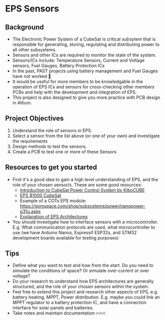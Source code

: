 # EPS Sensors

## Background
- The Electronic Power System of a CubeSat is critical subsytem that is responsible for generating, storing, regulating and
distributing power to all other subsystems.
- Sensors and other ICs are required to monitor the state of the system.
- Sensors/ICs include: Temperature Sensors, Current and Voltage sensors, Fuel Gauges, Battery Protection ICs
- In the past, PAST projects using battery management and Fuel Gauges have not worked 🥲
- It would be useful for more members to be knowledgable in the operation of EPS ICs and sensors for cross-checking other members PCBs and help with the development and integration of EPS.
- This project is also designed to give you more practice with PCB design in Altium.

## Project Objectives
1. Understand the role of sensors in EPS.
2. Select a sensor from the list above (or one of your own) and investigate the requirements
3. Design methods to test the sensors.
4. Create a PCB to test one or more of these Sensors

## Resources to get you started
- First it's a good idea to gain a high level understanding of EPS, and the role of your chosen sensor/s.
These are some good resources:
  - [Introduction to CubeSat Power Control System by KiboCUBE](https://www.unoosa.org/documents/pdf/psa/access2space4all/KiboCUBE/AcademySeason2/On-demand_Pre-recorded_Lectures/KiboCUBE_Academy_2021_OPL08.pdf)
  - [EPS $1000 CubeSat](https://www.youtube.com/watch?v=G9YJTCb8phU&list=PLW7PVoULStKCJPlciXTRpPKIm9vugan-e&index=7)
  - Example of a COTs EPS module: https://gomspace.com/shop/subsystems/power/nanopower-p31u.aspx
  - [Explanation of EPS Architectures](https://www.researchgate.net/publication/353971086_A_Comprehensive_Review_on_CubeSat_Electrical_Power_System_Architectures)
- You should investigate how to interface sensors with a microcontroller. E.g. What communication protocols are used,
  what microcontroller to use (we have Arduino Nanos, Espressif ESP32s, and STM32 development boards available for testing purposes)

## Tips
- Define what you want to test and how from the start. Do you need to simulate the conditions of space? Or simulate over-current or over voltage?
- Do your research to understand how EPS architectures are generally structured, and the role of your chosen sensors within the system.
- Feel free to extend this project and research other aspects of EPS, e.g. battery heating, MPPT, Power distribution. E.g. maybe you could link an MPPT regulator to a battery protection IC, and have a connection interface for solar panels and batteries.
- Take notes and maintain documentation 🔥🔥🔥
